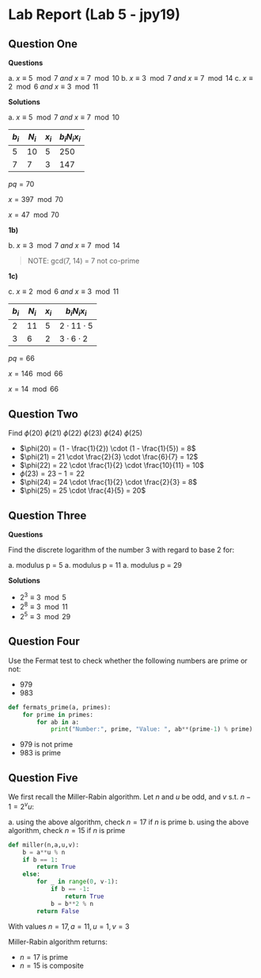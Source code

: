 # Lab Report (Lab 5 - jpy19)

## Question One

**Questions**

a. $x \equiv 5 \mod 7 \ and \ x \equiv 7 \mod 10$
b. $x \equiv 3 \mod 7 \ and \ x \equiv 7 \mod 14$
c. $x \equiv 2 \mod 6 \ and \ x \equiv 3 \mod 11$

**Solutions**

a. $x \equiv 5 \mod 7 \ and \ x \equiv 7 \mod 10$

| $b_i$ | $N_i$ | $x_i$ | $b_i N_i x_i$ |
| ---   | ---   | ---   | ---           |
| 5     | 10    | 5     | 250           |
| 7     | 7     | 3     | 147           |

$pq = 70$

$x = 397 \mod 70$

$x = 47 \mod 70$

**1b)**

b. $x \equiv 3 \mod 7 \ and \ x \equiv 7 \mod 14$

> NOTE: gcd(7, 14) = 7 not co-prime

**1c)**

c. $x \equiv 2 \mod 6 \ and \ x \equiv 3 \mod 11$

| $b_i$ | $N_i$ | $x_i$ | $b_i N_i x_i$        |
| ---   | ---   | ---   | ---                  |
| 2     | 11    | 5     | $2 \cdot 11 \cdot 5$ |
| 3     | 6     | 2     | $3 \cdot 6 \cdot 2$  |

$pq = 66$

$x = 146 \mod 66$

$x = 14 \mod 66$

## Question Two

Find $\phi(20) \ \phi(21) \ \phi(22) \ \phi(23) \ \phi(24) \ \phi(25)$

- $\phi(20) = (1 - \frac{1}{2}) \cdot (1 - \frac{1}{5}) = 8$
- $\phi(21) = 21 \cdot \frac{2}{3} \cdot \frac{6}{7} = 12$
- $\phi(22) = 22 \cdot \frac{1}{2} \cdot \frac{10}{11} = 10$
- $\phi(23) = 23 - 1 = 22$
- $\phi(24) = 24 \cdot \frac{1}{2} \cdot \frac{2}{3} = 8$
- $\phi(25) = 25 \cdot \frac{4}{5} = 20$

## Question Three

**Questions**

Find the discrete logarithm of the number 3 with regard to base 2 for:

a. modulus p = 5 
a. modulus p = 11 
a. modulus p = 29

**Solutions**

- $2^3 \equiv 3 \mod 5$
- $2^8 \equiv 3 \mod 11$
- $2^5 \equiv 3 \mod 29$

## Question Four

Use the Fermat test to check whether the following numbers are prime or not:

- 979
- 983

```python
def fermats_prime(a, primes):
    for prime in primes:
        for ab in a:
            print("Number:", prime, "Value: ", ab**(prime-1) % prime)
```

- 979 is not prime
- 983 is prime

## Question Five

We first recall the Miller-Rabin algorithm. Let $n$ and $u$ be odd, and $v$ s.t. $n - 1 = 2^v u$:

a. using the above algorithm, check $n = 17$ if $n$ is prime
b. using the above algorithm, check $n = 15$ if $n$ is prime

```python
def miller(n,a,u,v):
    b = a**u % n
    if b == 1:
        return True
    else:
        for _ in range(0, v-1):
            if b == -1:
                return True
            b = b**2 % n
        return False
```

With values $n = 17, a = 11, u = 1, v = 3$

Miller-Rabin algorithm returns:

- $n = 17$ is prime
- $n = 15$ is composite
